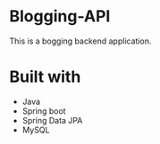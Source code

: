# Blogging-API
This is a bogging backend application.

# Built with
- Java
- Spring boot
- Spring Data JPA
- MySQL
